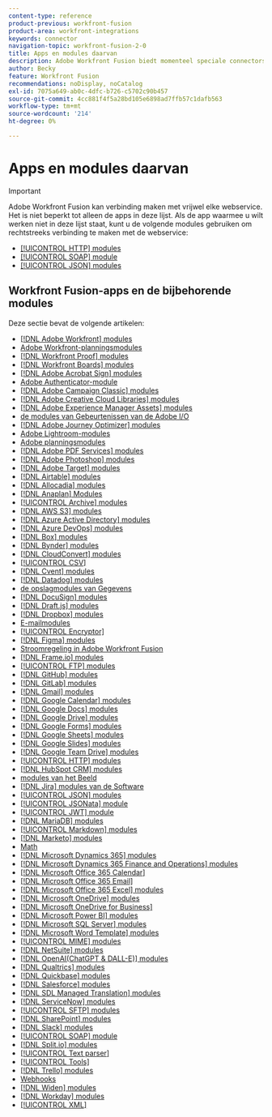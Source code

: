 ```yaml
---
content-type: reference
product-previous: workfront-fusion
product-area: workfront-integrations
keywords: connector
navigation-topic: workfront-fusion-2-0
title: Apps en modules daarvan
description: Adobe Workfront Fusion biedt momenteel speciale connectors voor de apps op deze lijst. Als de app waarmee u wilt werken, niet in deze lijst staat, kunt u er verbinding mee maken via de HTTP-, SOAP- of JSON-modules.
author: Becky
feature: Workfront Fusion
recommendations: noDisplay, noCatalog
exl-id: 7075a649-ab0c-4dfc-b726-c5702c90b457
source-git-commit: 4cc881f4f5a28bd105e6898ad7ffb57c1dafb563
workflow-type: tm+mt
source-wordcount: '214'
ht-degree: 0%

---
```


# Apps en modules daarvan

>[!IMPORTANT]
>
>Adobe Workfront Fusion kan verbinding maken met vrijwel elke webservice. Het is niet beperkt tot alleen de apps in deze lijst. Als de app waarmee u wilt werken niet in deze lijst staat, kunt u de volgende modules gebruiken om rechtstreeks verbinding te maken met de webservice:
>
>* [[!UICONTROL HTTP] modules ](../../workfront-fusion/apps-and-their-modules/http-modules/http-modules-1.md)
>* [[!UICONTROL SOAP] module ](../../workfront-fusion/apps-and-their-modules/soap-module.md)
>* [[!UICONTROL JSON] modules ](../../workfront-fusion/apps-and-their-modules/json-modules.md)
>

## Workfront Fusion-apps en de bijbehorende modules

Deze sectie bevat de volgende artikelen:


* [[!DNL Adobe Workfront]  modules ](../../workfront-fusion/apps-and-their-modules/workfront-modules.md)
* [Adobe Workfront-planningsmodules](/help/quicksilver/workfront-fusion/apps-and-their-modules/workfront-planning-modules.md)
* [[!DNL Workfront Proof]  modules ](../../workfront-fusion/apps-and-their-modules/workfront-proof-modules.md)
* [[!DNL Workfront Boards]  modules ](../../workfront-fusion/apps-and-their-modules/workfront-boards-modules.md)
* [[!DNL Adobe Acrobat Sign] modules](../../workfront-fusion/apps-and-their-modules/adobe-sign-modules.md)
* [Adobe Authenticator-module](/help/quicksilver/workfront-fusion/apps-and-their-modules/adobe-authenticator-modules.md)
* [[!DNL Adobe Campaign Classic]  modules ](../../workfront-fusion/apps-and-their-modules/adobe-campaign-classic-connector.md)
* [[!DNL Adobe Creative Cloud Libraries]  modules ](../../workfront-fusion/apps-and-their-modules/creative-cloud-libraries-modules.md)
* [[!DNL Adobe Experience Manager Assets] modules](../../workfront-fusion/apps-and-their-modules/aem-assets-modules.md)
* [ de modules van Gebeurtenissen van de Adobe I/O ](../../workfront-fusion/apps-and-their-modules/adobe-io-events-modules.md)
* [[!DNL Adobe Journey Optimizer] modules](../../workfront-fusion/apps-and-their-modules/adobe-journey-optimizer-modules.md)
* [Adobe Lightroom-modules](/help/quicksilver/workfront-fusion/apps-and-their-modules/adobe-lightroom-modules.md)
* [Adobe planningsmodules](/help/quicksilver/workfront-fusion/apps-and-their-modules/workfront-planning-modules.md)
* [[!DNL Adobe PDF Services]  modules ](../../workfront-fusion/apps-and-their-modules/pdf-modules.md)
* [[!DNL Adobe Photoshop]  modules ](../../workfront-fusion/apps-and-their-modules/adobe-photoshop-modules.md)
* [[!DNL Adobe Target]  modules ](../../workfront-fusion/apps-and-their-modules/adobe-target-modules.md)
* [[!DNL Airtable]  modules ](../../workfront-fusion/apps-and-their-modules/airtable-modules.md)
* [[!DNL Allocadia]  modules ](../../workfront-fusion/apps-and-their-modules/allocadia-modules.md)
* [[!DNL Anaplan]  Modules ](../../workfront-fusion/apps-and-their-modules/anaplan-modules.md)
* [[!UICONTROL Archive] modules ](../../workfront-fusion/apps-and-their-modules/archive-modules.md)
* [[!DNL AWS S3]  modules ](../../workfront-fusion/apps-and-their-modules/aws-s3-modules.md)
* [[!DNL Azure Active Directory]  modules ](../../workfront-fusion/apps-and-their-modules/azure-ad-modules.md)
* [[!DNL Azure DevOps] modules](../../workfront-fusion/apps-and-their-modules/azure-dev-ops.md)
* [[!DNL Box]  modules ](../../workfront-fusion/apps-and-their-modules/box-modules.md)
* [[!DNL Bynder]  modules ](../../workfront-fusion/apps-and-their-modules/bynder-modules.md)
* [[!DNL CloudConvert] modules](../../workfront-fusion/apps-and-their-modules/cloud-convert-modules.md)
* [[!UICONTROL CSV]](../../workfront-fusion/apps-and-their-modules/csv.md)
* [[!DNL Cvent]  modules ](../../workfront-fusion/apps-and-their-modules/cvent-modules.md)
* [[!DNL Datadog]  modules ](../../workfront-fusion/apps-and-their-modules/datadog-modules.md)
* [ de opslagmodules van Gegevens ](../../workfront-fusion/apps-and-their-modules/data-store-modules.md)
* [[!DNL DocuSign]  modules ](../../workfront-fusion/apps-and-their-modules/docusign-modules.md)
* [[!DNL Draft.js] modules](../../workfront-fusion/apps-and-their-modules/draft-js-modules.md)
* [[!DNL Dropbox] modules](../../workfront-fusion/apps-and-their-modules/dropbox-modules.md)
* [ E-mailmodules ](../../workfront-fusion/apps-and-their-modules/email-modules.md)
* [[!UICONTROL Encryptor]](../../workfront-fusion/apps-and-their-modules/encryptor-modules.md)
* [[!DNL Figma] modules](../../workfront-fusion/apps-and-their-modules/figma-modules.md)
* [Stroomregeling in Adobe Workfront Fusion](../../workfront-fusion/apps-and-their-modules/flow-control.md)
* [[!DNL Frame.io] modules](../../workfront-fusion/apps-and-their-modules/frame-io-modules.md)
* [[!UICONTROL FTP] modules](../../workfront-fusion/apps-and-their-modules/ftp-modules.md)
* [[!DNL GitHub] modules](../../workfront-fusion/apps-and-their-modules/github.md)
* [[!DNL GitLab] modules](../../workfront-fusion/apps-and-their-modules/gitlab-modules.md)
* [[!DNL Gmail]  modules ](../../workfront-fusion/apps-and-their-modules/gmail-modules.md)
* [[!DNL Google Calendar]  modules ](../../workfront-fusion/apps-and-their-modules/google-calendar-modules.md)
* [[!DNL Google Docs]  modules ](../../workfront-fusion/apps-and-their-modules/google-docs-modules.md)
* [[!DNL Google Drive]  modules ](../../workfront-fusion/apps-and-their-modules/google-drive-modules.md)
* [[!DNL Google Forms]  modules ](../../workfront-fusion/apps-and-their-modules/google-forms-modules.md)
* [[!DNL Google Sheets]  modules ](../../workfront-fusion/apps-and-their-modules/google-sheets-modules.md)
* [[!DNL Google Slides]  modules ](../../workfront-fusion/apps-and-their-modules/google-slides-modules.md)
* [[!DNL Google Team Drive]  modules ](../../workfront-fusion/apps-and-their-modules/google-team-drive-modules.md)
* [[!UICONTROL HTTP] modules ](../../workfront-fusion/apps-and-their-modules/http-modules/http-modules-1.md)
* [[!DNL HubSpot CRM]  modules ](../../workfront-fusion/apps-and-their-modules/hubspot-crm-modules.md)
* [ modules van het Beeld ](../../workfront-fusion/apps-and-their-modules/image-module.md)
* [[!DNL Jira]  modules van de Software ](../../workfront-fusion/apps-and-their-modules/jira-software-modules.md)
* [[!UICONTROL JSON] modules](../../workfront-fusion/apps-and-their-modules/json-modules.md)
* [[!UICONTROL JSONata] module](../../workfront-fusion/apps-and-their-modules/jsonata-module.md)
* [[!UICONTROL JWT] module](../../workfront-fusion/apps-and-their-modules/jwt-modules.md)
* [[!DNL MariaDB]  modules ](../../workfront-fusion/apps-and-their-modules/mariadb-modules.md)
* [[!UICONTROL Markdown] modules ](../../workfront-fusion/apps-and-their-modules/markdown-modules.md)
* [[!DNL Marketo]  modules ](../../workfront-fusion/apps-and-their-modules/marketo-modules.md)
* [ Math ](../../workfront-fusion/apps-and-their-modules/math-module.md)
* [[!DNL Microsoft Dynamics 365]  modules ](../../workfront-fusion/apps-and-their-modules/microsoft-dynamics-365-modules.md)
* [[!DNL Microsoft Dynamics 365 Finance and Operations]  modules ](../../workfront-fusion/apps-and-their-modules/dynamics-finance-operations-modules.md)
* [[!DNL Microsoft Office 365 Calendar]](../../workfront-fusion/apps-and-their-modules/microsoft-365-calendar-modules.md)
* [[!DNL Microsoft Office 365 Email]](../../workfront-fusion/apps-and-their-modules/microsoft-365-email-modules.md)
* [[!DNL Microsoft Office 365 Excel]  modules ](../../workfront-fusion/apps-and-their-modules/microsoft-365-excel-modules.md)
* [[!DNL Microsoft OneDrive]  modules ](../../workfront-fusion/apps-and-their-modules/microsoft-onedrive-modules.md)
* [[!DNL Microsoft OneDrive for Business]](../../workfront-fusion/apps-and-their-modules/microsoft-onedrive-for-business-modules.md)
* [[!DNL Microsoft Power BI] modules](../../workfront-fusion/apps-and-their-modules/powerbi-modules.md)
* [[!DNL Microsoft SQL Server]  modules ](../../workfront-fusion/apps-and-their-modules/microsoft-sql-server-modules.md)
* [[!DNL Microsoft Word Template]  modules ](../../workfront-fusion/apps-and-their-modules/microsoft-word-templates-modules.md)
* [[!UICONTROL MIME] modules ](../../workfront-fusion/apps-and-their-modules/mime.md)
* [[!DNL NetSuite]  modules ](../../workfront-fusion/apps-and-their-modules/netsuite.md)
* [[!DNL OpenAI(ChatGPT & DALL-E)]  modules ](../../workfront-fusion/apps-and-their-modules/openai-chatgpt-modules.md)
* [[!DNL Qualtrics]  modules ](../../workfront-fusion/apps-and-their-modules/qualtrics-modules.md)
* [[!DNL Quickbase]  modules ](../../workfront-fusion/apps-and-their-modules/quickbase-modules.md)
* [[!DNL Salesforce]  modules ](../../workfront-fusion/apps-and-their-modules/salesforce-modules.md)
* [[!DNL SDL Managed Translation]  modules ](../../workfront-fusion/apps-and-their-modules/sdl-managed-translation-modules.md)
* [[!DNL ServiceNow]  modules ](../../workfront-fusion/apps-and-their-modules/servicenow-modules.md)
* [[!UICONTROL SFTP] modules ](../../workfront-fusion/apps-and-their-modules/sftp.md)
* [[!DNL SharePoint]  modules ](../../workfront-fusion/apps-and-their-modules/sharepoint-modules.md)
* [[!DNL Slack]  modules ](../../workfront-fusion/apps-and-their-modules/slack-modules.md)
* [[!UICONTROL SOAP] module ](../../workfront-fusion/apps-and-their-modules/soap-module.md)
* [[!DNL Split.io]  modules ](../../workfront-fusion/apps-and-their-modules/split-io-modules.md)
* [[!UICONTROL Text parser]](../../workfront-fusion/apps-and-their-modules/text-parser.md)
* [[!UICONTROL Tools]](../../workfront-fusion/apps-and-their-modules/tools-modules.md)
* [[!DNL Trello]  modules ](../../workfront-fusion/apps-and-their-modules/trello-modules.md)
* [ Webhooks ](../../workfront-fusion/apps-and-their-modules/webhooks-updated.md)
* [[!DNL Widen] modules](../../workfront-fusion/apps-and-their-modules/widen-modules.md)
* [[!DNL Workday] modules](../../workfront-fusion/apps-and-their-modules/workday-modules.md)
* [[!UICONTROL XML]](../../workfront-fusion/apps-and-their-modules/xml-modules.md)
